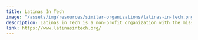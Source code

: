 ```yaml
---
title: Latinas In Tech
image: "/assets/img/resources/similar-organizations/latinas-in-tech.png"
description: Latinas in Tech is a non-profit organization with the mission to connect, support and empower Latina women working in technology.
link: https://www.latinasintech.org/
---
```

